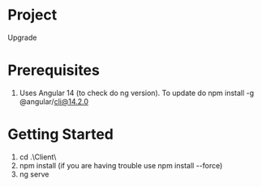 # Project 
Upgrade

# Prerequisites
1. Uses Angular 14 (to check do ng version). To update do npm install -g @angular/cli@14.2.0

# Getting Started
1. cd .\Client\
2. npm install (if you are having trouble use npm install --force)
3. ng serve

